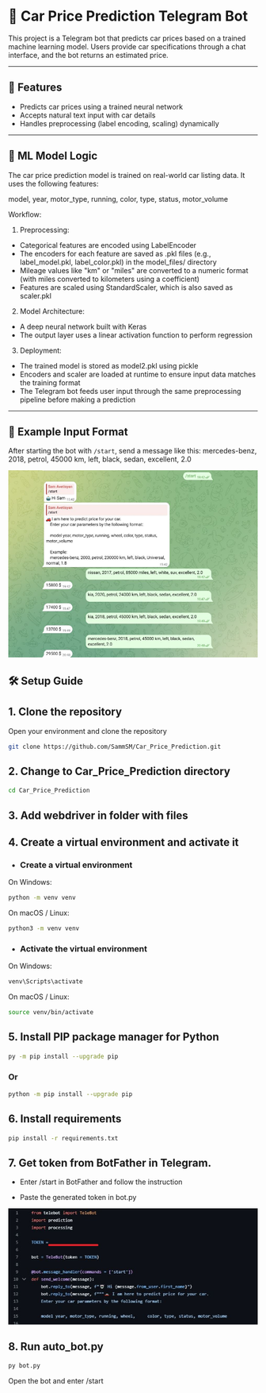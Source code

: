 # 🚗 Car Price Prediction Telegram Bot

This project is a Telegram bot that predicts car prices based on a trained machine learning model. Users provide car specifications through a chat interface, and the bot returns an estimated price.

---

## 🤖 Features

- Predicts car prices using a trained neural network
- Accepts natural text input with car details
- Handles preprocessing (label encoding, scaling) dynamically

---

## 🧠 ML Model Logic

The car price prediction model is trained on real-world car listing data. It uses the following features:

model, year, motor_type, running, color, type, status, motor_volume

Workflow:
1. Preprocessing:

- Categorical features are encoded using LabelEncoder
- The encoders for each feature are saved as .pkl files (e.g., label_model.pkl, label_color.pkl) in the model_files/ directory
- Mileage values like "km" or "miles" are converted to a numeric format (with miles converted to kilometers using a coefficient)
- Features are scaled using StandardScaler, which is also saved as scaler.pkl

2. Model Architecture:

- A deep neural network built with Keras
- The output layer uses a linear activation function to perform regression

3. Deployment:

- The trained model is stored as model2.pkl using pickle
- Encoders and scaler are loaded at runtime to ensure input data matches the training format
- The Telegram bot feeds user input through the same preprocessing pipeline before making a prediction

---

## 🧾 Example Input Format

After starting the bot with `/start`, send a message like this:
mercedes-benz, 2018, petrol, 45000 km, left, black, sedan, excellent, 2.0

![Alt Text](car_price.JPG)

## 🛠️ Setup Guide

## 1. Clone the repository
Open your environment and clone the repository
```bash
git clone https://github.com/SammSM/Car_Price_Prediction.git
```
## 2. Change to Car_Price_Prediction directory
```bash
cd Car_Price_Prediction
```
## 3. Add webdriver in folder with files

## 4. Create a virtual environment and activate it

- ### Create a virtual environment
On Windows:
```bash
python -m venv venv
```
On macOS / Linux:
```bash
python3 -m venv venv
```
- ### Activate the virtual environment
On Windows:
```bash
venv\Scripts\activate
```
On macOS / Linux:
```bash
source venv/bin/activate
```

## 5. Install PIP package manager for Python
```bash
py -m pip install --upgrade pip
```
### Or
```bash
python -m pip install --upgrade pip
```

## 6. Install requirements
```bash
pip install -r requirements.txt
```

## 7. Get token from BotFather in Telegram.
- Enter /start in BotFather and follow the instruction

- Paste the generated token in bot.py
  
![alt text](bot_token.JPG)

## 8. Run auto_bot.py
```bash
py bot.py
```
Open the bot and enter /start

